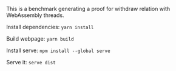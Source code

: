This is a benchmark generating a proof for withdraw relation with WebAssembly threads.

Install dependencies:
`yarn install`

Build webpage:
`yarn build`


Install serve:
`npm install --global serve`

Serve it:
`serve dist`
